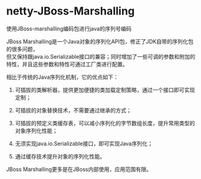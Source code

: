# netty-JBoss-Marshalling
使用JBoss-marshalling编码包进行java的序列号编码<br>

JBoss Marshalling是一个Java对象的序列化API包，修正了JDK自带的序列化包的很多问题，<br>
但又保持跟java.io.Serializable接口的兼容；同时增加了一些可调的参数和附加的特性，并且这些参数和特性可通过工厂类进行配置。<br>

相比于传统的Java序列化机制，它的优点如下：<br>

1) 可插拔的类解析器，提供更加便捷的类加载定制策略，通过一个接口即可实现定制；<br>

2) 可插拔的对象替换技术，不需要通过继承的方式；<br>

3) 可插拔的预定义类缓存表，可以减小序列化的字节数组长度，提升常用类型的对象序列化性能；<br>

4) 无须实现java.io.Serializable接口，即可实现Java序列化；<br>

5) 通过缓存技术提升对象的序列化性能。<br>

JBoss Marshalling更多是在JBoss内部使用，应用范围有限。<br>
